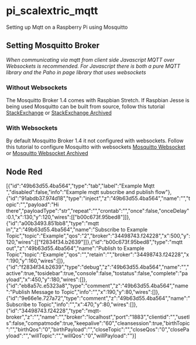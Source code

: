# pi_scalextric_mqtt
Setting up Mqtt on a Raspberry Pi using Mosquitto

## Setting Mosquitto Broker

*When communicating via mqtt from client side Javascript MQTT over Websockets is recommended. For Javascript there is both a pure MQTT library and the Paho in page library that uses websockets*

### Without Websockets
The Mosquitto Broker 1.4 comes with Raspbian Stretch. If Raspbian Jesse is being used Mosquitto can be built from source, follow this tutorial [StackExchange](https://raspberrypi.stackexchange.com/questions/80051/how-to-upgrade-mosquitto-mqtt-to-the-latest-version) or [StackExchange Archived](http://web.archive.org/web/20181213135759/https://raspberrypi.stackexchange.com/questions/80051/how-to-upgrade-mosquitto-mqtt-to-the-latest-version)

### With Websockets
By default Mosquitto Broker 1.4 it not configured with websockets. Follow this tutorial to configure Mosquitto with websockets
[Mosquitto Websocket](https://gist.github.com/smoofit/dafa493aec8d41ea057370dbfde3f3fc) or [Mosquitto Websocket Archived](http://web.archive.org/web/20181213140654/https://gist.github.com/smoofit/dafa493aec8d41ea057370dbfde3f3fc)



## Node Red
[{"id":"49b63d55.4ba564","type":"tab","label":"Example Mqtt ","disabled":false,"info":"Example mqtt subscribe and publish flow"},{"id":"91abdb37.974d18","type":"inject","z":"49b63d55.4ba564","name":"","topic":"","payload":"Hi there","payloadType":"str","repeat":"","crontab":"","once":false,"onceDelay":0.1,"x":130,"y":120,"wires":[["b00c673f.95bed8"]]},{"id":"a00b3493.851bb8","type":"mqtt in","z":"49b63d55.4ba564","name":"Subscribe to Example Topic","topic":"Example","qos":"2","broker":"34498743.f24228","x":500,"y":120,"wires":[["f2834f34.b2639"]]},{"id":"b00c673f.95bed8","type":"mqtt out","z":"49b63d55.4ba564","name":"Publish to Example Topic","topic":"Example","qos":"","retain":"","broker":"34498743.f24228","x":190,"y":160,"wires":[]},{"id":"f2834f34.b2639","type":"debug","z":"49b63d55.4ba564","name":"","active":true,"tosidebar":true,"console":false,"tostatus":false,"complete":"payload","x":450,"y":180,"wires":[]},{"id":"eb8a57c.e5323a8","type":"comment","z":"49b63d55.4ba564","name":"Publish Message to Topic","info":"","x":190,"y":80,"wires":[]},{"id":"9e66e1e.727a72","type":"comment","z":"49b63d55.4ba564","name":"Subscribe to Topic","info":"","x":470,"y":80,"wires":[]},{"id":"34498743.f24228","type":"mqtt-broker","z":"","name":"","broker":"localhost","port":"1883","clientid":"","usetls":false,"compatmode":true,"keepalive":"60","cleansession":true,"birthTopic":"","birthQos":"0","birthPayload":"","closeTopic":"","closeQos":"0","closePayload":"","willTopic":"","willQos":"0","willPayload":""}]

